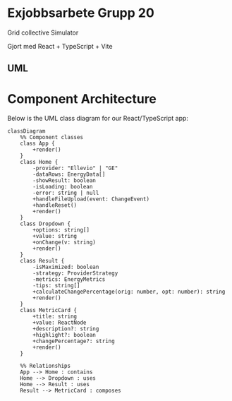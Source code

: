 # Exjobbsarbete Grupp 20 
Grid collective Simulator

Gjort med React + TypeScript + Vite

## UML
# Component Architecture

Below is the UML class diagram for our React/TypeScript app:

```mermaid
classDiagram
    %% Component classes
    class App {
        +render()
    }
    class Home {
        -provider: "Ellevio" | "GE"
        -dataRows: EnergyData[]
        -showResult: boolean
        -isLoading: boolean
        -error: string | null
        +handleFileUpload(event: ChangeEvent)
        +handleReset()
        +render()
    }
    class Dropdown {
        +options: string[]
        +value: string
        +onChange(v: string)
        +render()
    }
    class Result {
        -isMaximized: boolean
        -strategy: ProviderStrategy
        -metrics: EnergyMetrics
        -tips: string[]
        +calculateChangePercentage(orig: number, opt: number): string
        +render()
    }
    class MetricCard {
        +title: string
        +value: ReactNode
        +description?: string
        +highlight?: boolean
        +changePercentage?: string
        +render()
    }

    %% Relationships
    App --> Home : contains
    Home --> Dropdown : uses
    Home --> Result : uses
    Result --> MetricCard : composes
